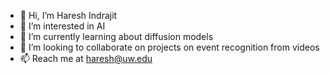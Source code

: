 - 👋 Hi, I’m Haresh Indrajit
- 👀 I’m interested in AI
- 🌱 I’m currently learning about diffusion models
- 💞️ I’m looking to collaborate on projects on event recognition from videos
- 📫 Reach me at haresh@uw.edu

<!---
Haresh-16/Haresh-16 is a ✨ special ✨ repository because its `README.md` (this file) appears on your GitHub profile.
You can click the Preview link to take a look at your changes.
--->
